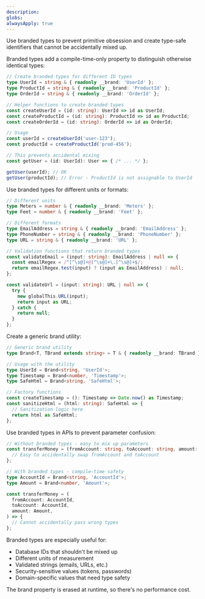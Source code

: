 ```yaml
---
description: 
globs: 
alwaysApply: true
---
```

Use branded types to prevent primitive obsession and create type-safe identifiers that cannot be accidentally mixed up.

Branded types add a compile-time-only property to distinguish otherwise identical types:

```ts
// Create branded types for different ID types
type UserId = string & { readonly __brand: 'UserId' };
type ProductId = string & { readonly __brand: 'ProductId' };
type OrderId = string & { readonly __brand: 'OrderId' };

// Helper functions to create branded types
const createUserId = (id: string): UserId => id as UserId;
const createProductId = (id: string): ProductId => id as ProductId;
const createOrderId = (id: string): OrderId => id as OrderId;

// Usage
const userId = createUserId('user-123');
const productId = createProductId('prod-456');

// This prevents accidental mixing
const getUser = (id: UserId): User => { /* ... */ };

getUser(userId); // OK
getUser(productId); // Error - ProductId is not assignable to UserId
```

Use branded types for different units or formats:

```ts
// Different units
type Meters = number & { readonly __brand: 'Meters' };
type Feet = number & { readonly __brand: 'Feet' };

// Different formats
type EmailAddress = string & { readonly __brand: 'EmailAddress' };
type PhoneNumber = string & { readonly __brand: 'PhoneNumber' };
type URL = string & { readonly __brand: 'URL' };

// Validation functions that return branded types
const validateEmail = (input: string): EmailAddress | null => {
  const emailRegex = /^[^\s@]+@[^\s@]+\.[^\s@]+$/;
  return emailRegex.test(input) ? (input as EmailAddress) : null;
};

const validateUrl = (input: string): URL | null => {
  try {
    new globalThis.URL(input);
    return input as URL;
  } catch {
    return null;
  }
};
```

Create a generic brand utility:

```ts
// Generic brand utility
type Brand<T, TBrand extends string> = T & { readonly __brand: TBrand };

// Usage with the utility
type UserId = Brand<string, 'UserId'>;
type Timestamp = Brand<number, 'Timestamp'>;
type SafeHtml = Brand<string, 'SafeHtml'>;

// Factory functions
const createTimestamp = (): Timestamp => Date.now() as Timestamp;
const sanitizeHtml = (html: string): SafeHtml => {
  // Sanitization logic here
  return html as SafeHtml;
};
```

Use branded types in APIs to prevent parameter confusion:

```ts
// Without branded types - easy to mix up parameters
const transferMoney = (fromAccount: string, toAccount: string, amount: number) => {
  // Easy to accidentally swap fromAccount and toAccount
};

// With branded types - compile-time safety
type AccountId = Brand<string, 'AccountId'>;
type Amount = Brand<number, 'Amount'>;

const transferMoney = (
  fromAccount: AccountId,
  toAccount: AccountId,
  amount: Amount,
) => {
  // Cannot accidentally pass wrong types
};
```

Branded types are especially useful for:
- Database IDs that shouldn't be mixed up
- Different units of measurement
- Validated strings (emails, URLs, etc.)
- Security-sensitive values (tokens, passwords)
- Domain-specific values that need type safety

The brand property is erased at runtime, so there's no performance cost.